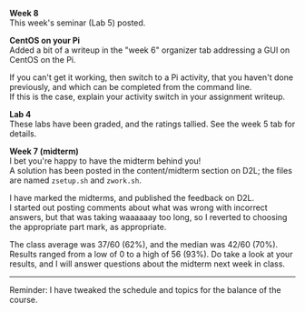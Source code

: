 **Week 8**  
This week's seminar (Lab 5) posted.

**CentOS on your Pi**  
Added a bit of a writeup in the "week 6" organizer tab
addressing a GUI on CentOS on the Pi.

If you can't get it working, then switch to a Pi activity, that you haven't done previously,
and which can be completed from the command line.\
If this is the case, explain your activity switch in your assignment
writeup.

**Lab 4**  
These labs have been graded, and the ratings tallied.
See the week 5 tab for details.

**Week 7 (midterm)**  
I bet you're happy to have the midterm behind you!  
A solution has been posted in the content/midterm section on D2L;
the files are named `zsetup.sh` and `zwork.sh`.

I have marked the midterms, and published the feedback on D2L.  
I started out posting comments about what was wrong with incorrect
answers, but that was taking waaaaaay too long, so I reverted to
choosing the appropriate part mark, as appropriate.

The class average was 37/60 (62%), and the median was 42/60 (70%).
Results ranged from a low of 0 to a high of 56 (93%).
Do take a look at your results, and I will answer questions about
the midterm next week in class.

-------------------

Reminder: I have tweaked the schedule and topics for the balance
of the course.

